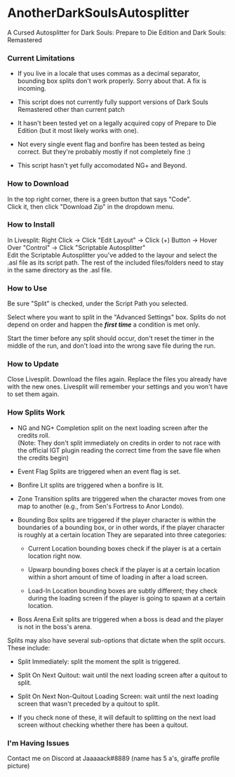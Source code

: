 # AnotherDarkSoulsAutosplitter
A Cursed Autosplitter for Dark Souls: Prepare to Die Edition and Dark Souls: Remastered

### Current Limitations

* If you live in a locale that uses commas as a decimal separator, bounding box splits don't work properly. Sorry about that. A fix is incoming.

* This script does not currently fully support versions of Dark Souls Remastered other than current patch

* It hasn't been tested yet on a legally acquired copy of Prepare to Die Edition (but it most likely works with one).

* Not every single event flag and bonfire has been tested as being correct. But they're probably mostly if not completely fine :)

* This script hasn't yet fully accomodated NG+ and Beyond.

### How to Download </br>
In the top right corner, there is a green button that says "Code". </br>
Click it, then click "Download Zip" in the dropdown menu.

### How to Install </br>
In Livesplit: Right Click -> Click "Edit Layout" -> Click (+) Button -> Hover Over "Control" -> Click "Scriptable Autosplitter" </br>
Edit the Scriptable Autosplitter you've added to the layour and select the .asl file as its script path. The rest of the included files/folders need to stay in the same directory as the .asl file.

### How to Use </br>
Be sure "Split" is checked, under the Script Path you selected. </br>

Select where you want to split in the "Advanced Settings" box. Splits do not depend on order and happen the ***first time*** a condition is met only.

Start the timer before any split should occur, don't reset the timer in the middle of the run, and don't load into the wrong save file during the run.

### How to Update </br>
Close Livesplit. Download the files again. Replace the files you already have with the new ones. Livesplit will remember your settings and you won't have to set them again.

### How Splits Work </br>

* NG and NG+ Completion split on the next loading screen after the credits roll.</br>
(Note: They don't split immediately on credits in order to not race with the official IGT plugin reading the correct time from the save file when the credits begin)

* Event Flag Splits are triggered when an event flag is set.

* Bonfire Lit splits are triggered when a bonfire is lit.

* Zone Transition splits are triggered when the character moves from one map to another (e.g., from Sen's Fortress to Anor Londo).

* Bounding Box splits are triggered if the player character is within the boundaries of a bounding box, or in other words, if the player character is roughly at a certain location 
They are separated into three categories:
  
  * Current Location bounding boxes check if the player is at a certain location right now.
  
  * Upwarp bounding boxes check if the player is at a certain location within a short amount of time of loading in after a load screen.
  
  * Load-In Location bounding boxes are subtly different; they check during the loading screen if the player is going to spawn at a certain location.

* Boss Arena Exit splits are triggered when a boss is dead and the player is not in the boss's arena.

Splits may also have several sub-options that dictate when the split occurs. These include:

* Split Immediately: split the moment the split is triggered.

* Split On Next Quitout: wait until the next loading screen after a quitout to split.

* Split On Next Non-Quitout Loading Screen: wait until the next loading screen that wasn't preceded by a quitout to split.

* If you check none of these, it will default to splitting on the next load screen without checking whether there has been a quitout.

### I'm Having Issues </br>
Contact me on Discord at Jaaaaack#8889 (name has 5 a's, giraffe profile picture)
